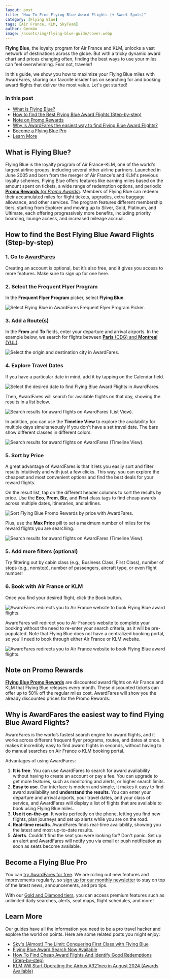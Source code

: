 ```yaml
---
layout: post
title: "How To Find Flying Blue Award Flights (+ Sweet Spots)"
category: [Flying Blue]
tags: [Air France, KLM, SkyTeam]
author: Germán
image: /assets/img/flying-blue-guide/cover.webp
---
```


**Flying Blue**, the loyalty program for Air France and KLM, unlocks a vast network of destinations across the globe. But with a tricky dynamic award chart and prices changing often, finding the best ways to use your miles can feel overwhelming. Fear not, traveler!

In this guide, we show you how to maximize your Flying Blue miles with AwardFares, sharing our favorite insider tips on searching for and booking award flights that deliver the most value. Let's get started!

### In this post

- [What is Flying Blue?](#what-is-flying-blue)
- [How to find the Best Flying Blue Award Flights (Step-by-step)](#how-to-find-the-best-flying-blue-award-flights-step-by-step)
- [Note on Promo Rewards](#note-on-promo-rewards)
- [Why is AwardFares the easiest way to find Flying Blue Award Flights?](#why-is-awardfares-the-easiest-way-to-find-flying-blue-award-flights)
- [Become a Flying Blue Pro](#become-a-flying-blue-pro)
- [Learn More](#learn-more)

## What is Flying Blue?

Flying Blue is the loyalty program of Air France-KLM, one of the world's largest airline groups, including several other airline partners. Launched in June 2005 and born from the merger of Air France's and KLM's previous loyalty schemes, Flying Blue offers features like earning miles based on the amount spent on tickets, a wide range of redemption options, and periodic [**Promo Rewards** (or *Promo Awards*)](#note-on-promo-rewards). Members of Flying Blue can redeem their accumulated miles for flight tickets, upgrades, extra baggage allowance, and other services. The program features different membership tiers, starting from Explorer and moving up to Silver, Gold, Platinum, and Ultimate, each offering progressively more benefits, including priority boarding, lounge access, and increased mileage accrual.

## How to find the Best Flying Blue Award Flights (Step-by-step)

### 1. Go to [AwardFares](https://awardfares.com/signup?utm_source=how-to-find-cheap-award-flights&utm_medium=blog&utm_content=AwardFares)

Creating an account is optional, but it’s also free, and it gives you access to more features. Make sure to sign up for one here.

### 2. Select the Frequent Flyer Program

In the **Frequent Flyer Program** picker, select **Flying Blue**.

<img src="/assets/img/flying-blue-guide/ffp.webp" alt="Select Flying Blue in AwardFares Frequent Flyer Program Picker." />

### 3. Add a Route(s)

In the **From** and **To** fields, enter your departure and arrival airports. In the example below, we search for flights between [**Paris** (CDG) and **Montreal** (YUL)](https://awardfares.com/search?CDG.YUL.;z:flyingblue).

<img src="/assets/img/flying-blue-guide/route.webp" alt="Select the origin and destination city in AwardFares."/>

### 4. Explore Travel Dates

If you have a particular date in mind, add it by tapping on the Calendar field.

<img src="/assets/img/flying-blue-guide/calendar.webp" alt="Select the desired date to find Flying Blue Award Flights in AwardFares." />

Then, AwardFares will search for available flights on that day, showing the results in a list below.

<img src="/assets/img/flying-blue-guide/list-view.webp" alt="Search results for award flights on AwardFares (List View)." />

In addition, you can use the **Timeline View** to explore the availability for multiple days simultaneously if you don't have a set travel date. The bars show different classes in different colors.

<img src="/assets/img/flying-blue-guide/timeline-view.webp" alt="Search results for award flights on AwardFares (Timeline View)." />

### 5. Sort by Price

A great advantage of AwardFares is that it lets you easily sort and filter results intuitively and with just a few clicks. This way, you can explore the cheapest and most convenient options and find the best deals for your reward flights.

On the result list, tap on the different header columns to sort the results by price. Use the **Eco**, **Prem**, **Biz**, and **First** class tags to find cheap awards across multiple dates, itineraries, and airlines.

<img src="/assets/img/flying-blue-guide/sort-by-price.webp" alt="Sort Flying Blue Promo Rewards by price with AwardFares." />

Plus, use the **Max Price** pill to set a maximum number of miles for the reward flights you are searching.

<img src="/assets/img/flying-blue-guide/max-price.webp" alt="Search results for award flights on AwardFares (Timeline View)." />

### 5. Add more filters (optional)

Try filtering out by cabin class (e.g., Business Class, First Class), number of stops (e.g., nonstop), number of passengers, aircraft type, or even flight number!

### 6. Book with Air France or KLM

Once you find your desired flight, click the Book button.

<img src="/assets/img/flying-blue-guide/book.webp" alt="AwardFares redirects you to Air France website to book Flying Blue award flights." />

AwardFares will redirect you to Air France’s website to complete your booking without the need to re-enter your search criteria, as it will be pre-populated. Note that Flying Blue does not have a centralized booking portal, so you'll need to book through either Air France or KLM website.

<img src="/assets/img/flying-blue-guide/af-website.webp" alt="AwardFares redirects you to Air France website to book Flying Blue award flights." />

## Note on Promo Rewards

[**Flying Blue Promo Rewards**](https://www.flyingblue.us/en/earn-spend/flights/promo-rewards) are discounted award flights on Air France and KLM that Flying Blue releases every month. These discounted tickets can offer up to 50% off the regular miles cost. AwardFares will show you the already discounted prices for the Promo Rewards.

## Why is AwardFares the easiest way to find Flying Blue Award Flights?

AwardFares is the world’s fastest search engine for award flights, and it works across different frequent flyer programs, routes, and dates at once. It makes it incredibly easy to find award flights in seconds, without having to do manual searches on Air France o KLM booking portal.

Advantages of using AwardFares:

1. **It is free**. You can use AwardFares to search for award availability without having to create an account or pay a fee. You can upgrade to get more features, such as monitoring and alerts, or higher search limits.
2. **Easy to use**. Our interface is modern and simple, it makes it easy to find award availability and **understand the results**. You can enter your departure and arrival airports, your travel dates, and your class of service, and AwardFares will display a list of flights that are available to book using Flying Blue miles.
3. **Use it on-the-go**. It works perfectly on the phone, letting you find new flights, plan journeys and set up alerts while you are on the road.
4. **Real-time results**. AwardFares finds real-time availability, showing you the latest and most up-to-date results.
5. **Alerts**. Couldn't find the seat you were looking for? Don't panic. Set up an alert and AwardFares will notify you via email or push notification as soon as seats become available.

## Become a Flying Blue Pro

You can [try AwardFares for free](https://awardfares.com/). We are rolling out new features and improvements regularly, so [sign up for our monthly newsletter](https://awardfares.com/newsletter) to stay on top of the latest news, announcements, and pro tips.

With our [Gold and Diamond tiers](https://awardfares.com/pricing), you can access premium features such as unlimited daily searches, alerts, seat maps, flight schedules, and more!

## Learn More

Our guides have all the information you need to be a pro travel hacker and explore the world on points. Here are some related posts you might enjoy:

- [Sky's (Almost) The Limit: Conquering First Class with Flying Blue](https://blog.awardfares.com/flying-blue-skyteam-first-class/)
- [Flying Blue Award Search Now Available](https://blog.awardfares.com/introducing-flying-blue/)
- [How To Find Cheap Award Flights And Identify Good Redemptions (Step-by-step)](https://blog.awardfares.com/how-to-find-cheap-award-flights/)
- [KLM Will Start Operating the Airbus A321neo in August 2024 (Awards Available)](https://blog.awardfares.com/klm-a321neo/)